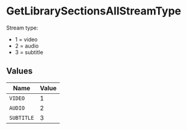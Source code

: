 # GetLibrarySectionsAllStreamType

Stream type:
  - 1 = video
  - 2 = audio
  - 3 = subtitle



## Values

| Name       | Value      |
| ---------- | ---------- |
| `VIDEO`    | 1          |
| `AUDIO`    | 2          |
| `SUBTITLE` | 3          |